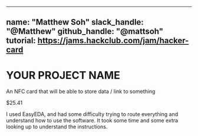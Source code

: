 
---
name: "Matthew Soh"
slack_handle: "@Matthew"
github_handle: "@mattsoh"
tutorial: https://jams.hackclub.com/jam/hacker-card
---

# YOUR PROJECT NAME

<!-- Describe your board in 2-3 sentences. What are you making? What will it do? -->
An NFC card that will be able to store data / link to something
<!-- How much is it going to cost? -->
$25.41
<!-- Tell us a little bit about your design process. What were some challenges? What helped? ***Totally optional*** -->

I used EasyEDA, and had some difficulty trying to route everything and understand how to use the software. It took some time and some extra looking up to understand the instructions.
